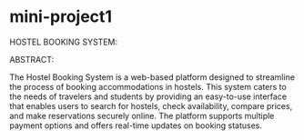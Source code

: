 # mini-project1

HOSTEL BOOKING SYSTEM:

ABSTRACT:

The Hostel Booking System is a web-based platform designed to streamline the process of booking accommodations in hostels. This system caters to the needs of travelers and students by providing an easy-to-use interface that enables users to search for hostels, check availability, compare prices, and make reservations securely online. The platform supports multiple payment options and offers real-time updates on booking statuses.
